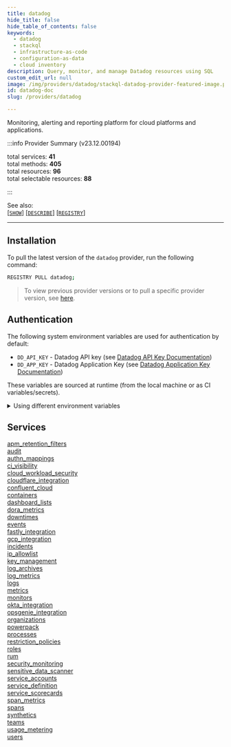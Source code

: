 ```yaml
---
title: datadog
hide_title: false
hide_table_of_contents: false
keywords:
  - datadog
  - stackql
  - infrastructure-as-code
  - configuration-as-data
  - cloud inventory
description: Query, monitor, and manage Datadog resources using SQL
custom_edit_url: null
image: /img/providers/datadog/stackql-datadog-provider-featured-image.png
id: datadog-doc
slug: /providers/datadog

---
```

Monitoring, alerting and reporting platform for cloud platforms and applications.  
    
:::info Provider Summary (v23.12.00194)

<div class="row">
<div class="providerDocColumn">
<span>total services:&nbsp;<b>41</b></span><br />
<span>total methods:&nbsp;<b>405</b></span><br />
</div>
<div class="providerDocColumn">
<span>total resources:&nbsp;<b>96</b></span><br />
<span>total selectable resources:&nbsp;<b>88</b></span><br />
</div>
</div>

:::

See also:   
[[` SHOW `]](https://stackql.io/docs/language-spec/show) [[` DESCRIBE `]](https://stackql.io/docs/language-spec/describe)  [[` REGISTRY `]](https://stackql.io/docs/language-spec/registry)
* * * 

## Installation

To pull the latest version of the `datadog` provider, run the following command:  

```bash
REGISTRY PULL datadog;
```
> To view previous provider versions or to pull a specific provider version, see [here](https://stackql.io/docs/language-spec/registry).  

## Authentication

The following system environment variables are used for authentication by default:  

- `DD_API_KEY` - Datadog API key (see [Datadog API Key Documentation](https://docs.datadoghq.com/account_management/api-app-keys/#api-keys))
- `DD_APP_KEY` - Datadog Application Key (see [Datadog Application Key Documentation](https://docs.datadoghq.com/account_management/api-app-keys/#application-keys))
  
These variables are sourced at runtime (from the local machine or as CI variables/secrets).  

<details>

<summary>Using different environment variables</summary>

To use different environment variables (instead of the defaults), use the `--auth` flag of the `stackql` program.  For example:  

```bash

AUTH='{ "datadog": { "type": "custom", "location": "header", "name": "DD-API-KEY", "credentialsenvvar": "YOUR_DD_API_KEY_VAR", "successor": { "type": "custom", "location": "header", "name": "DD-APPLICATION-KEY", "credentialsenvvar": "YOUR_DD_APP_KEY_VAR" }}}'
stackql shell --auth="${AUTH}"

```
or using PowerShell:  

```powershell

$Auth = "{ 'datadog': { 'type': 'custom', 'location': 'header', 'name': 'DD-API-KEY', 'credentialsenvvar': 'YOUR_DD_API_KEY_VAR', 'successor': { 'type': 'custom', 'location': 'header', 'name': 'DD-APPLICATION-KEY', 'credentialsenvvar': 'YOUR_DD_APP_KEY_VAR' }}}"
stackql.exe shell --auth=$Auth

```
</details>

## Services
<div class="row">
<div class="providerDocColumn">
<a href="/providers/datadog/apm_retention_filters/">apm_retention_filters</a><br />
<a href="/providers/datadog/audit/">audit</a><br />
<a href="/providers/datadog/authn_mappings/">authn_mappings</a><br />
<a href="/providers/datadog/ci_visibility/">ci_visibility</a><br />
<a href="/providers/datadog/cloud_workload_security/">cloud_workload_security</a><br />
<a href="/providers/datadog/cloudflare_integration/">cloudflare_integration</a><br />
<a href="/providers/datadog/confluent_cloud/">confluent_cloud</a><br />
<a href="/providers/datadog/containers/">containers</a><br />
<a href="/providers/datadog/dashboard_lists/">dashboard_lists</a><br />
<a href="/providers/datadog/dora_metrics/">dora_metrics</a><br />
<a href="/providers/datadog/downtimes/">downtimes</a><br />
<a href="/providers/datadog/events/">events</a><br />
<a href="/providers/datadog/fastly_integration/">fastly_integration</a><br />
<a href="/providers/datadog/gcp_integration/">gcp_integration</a><br />
<a href="/providers/datadog/incidents/">incidents</a><br />
<a href="/providers/datadog/ip_allowlist/">ip_allowlist</a><br />
<a href="/providers/datadog/key_management/">key_management</a><br />
<a href="/providers/datadog/log_archives/">log_archives</a><br />
<a href="/providers/datadog/log_metrics/">log_metrics</a><br />
<a href="/providers/datadog/logs/">logs</a><br />
<a href="/providers/datadog/metrics/">metrics</a><br />
</div>
<div class="providerDocColumn">
<a href="/providers/datadog/monitors/">monitors</a><br />
<a href="/providers/datadog/okta_integration/">okta_integration</a><br />
<a href="/providers/datadog/opsgenie_integration/">opsgenie_integration</a><br />
<a href="/providers/datadog/organizations/">organizations</a><br />
<a href="/providers/datadog/powerpack/">powerpack</a><br />
<a href="/providers/datadog/processes/">processes</a><br />
<a href="/providers/datadog/restriction_policies/">restriction_policies</a><br />
<a href="/providers/datadog/roles/">roles</a><br />
<a href="/providers/datadog/rum/">rum</a><br />
<a href="/providers/datadog/security_monitoring/">security_monitoring</a><br />
<a href="/providers/datadog/sensitive_data_scanner/">sensitive_data_scanner</a><br />
<a href="/providers/datadog/service_accounts/">service_accounts</a><br />
<a href="/providers/datadog/service_definition/">service_definition</a><br />
<a href="/providers/datadog/service_scorecards/">service_scorecards</a><br />
<a href="/providers/datadog/span_metrics/">span_metrics</a><br />
<a href="/providers/datadog/spans/">spans</a><br />
<a href="/providers/datadog/synthetics/">synthetics</a><br />
<a href="/providers/datadog/teams/">teams</a><br />
<a href="/providers/datadog/usage_metering/">usage_metering</a><br />
<a href="/providers/datadog/users/">users</a><br />
</div>
</div>
